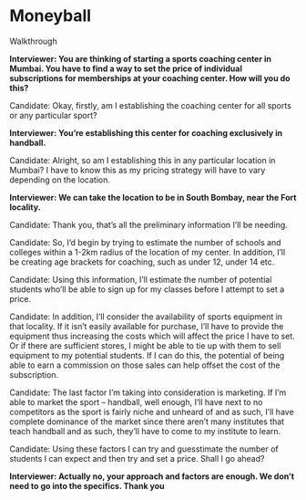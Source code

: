 # Moneyball

Walkthrough

<!-- _Walkthrough, Company [Kearney](/)_ -->

**Interviewer: You are thinking of starting a sports coaching center in Mumbai. You have to find a way to set the price of individual subscriptions for memberships at your coaching center. How will you do this?**

Candidate: Okay, firstly, am I establishing the coaching center for all sports or any particular sport?

**Interviewer: You’re establishing this center for coaching exclusively in handball.**

Candidate: Alright, so am I establishing this in any particular location in Mumbai? I have to know this as my pricing strategy will have to vary depending on the location.

**Interviewer: We can take the location to be in South Bombay, near the Fort locality.**

Candidate: Thank you, that’s all the preliminary information I’ll be needing.

Candidate: So, I’d begin by trying to estimate the number of schools and colleges within a 1-2km radius of the location of my center. In addition, I’ll be creating age brackets for coaching, such as under 12, under 14 etc.

Candidate: Using this information, I’ll estimate the number of potential students who’ll be able to sign up for my classes before I attempt to set a price.

Candidate: In addition, I’ll consider the availability of sports equipment in that locality. If it isn’t easily available for purchase, I’ll have to provide the equipment thus increasing the costs which will affect the price I have to set. Or if there are sufficient stores, I might be able to tie up with them to sell equipment to my potential students. If I can do this, the potential of being able to earn a commission on those sales can help offset the cost of the subscription.

Candidate: The last factor I’m taking into consideration is marketing. If I’m able to market the sport – handball, well enough, I’ll have next to no competitors as the sport is fairly niche and unheard of and as such, I’ll have complete dominance of the market since there aren’t many institutes that teach handball and as such, they’ll have to come to my institute to learn.

Candidate: Using these factors I can try and guesstimate the number of students I can expect and then try and set a price. Shall I go ahead?

**Interviewer: Actually no, your approach and factors are enough. We don’t need to go into the specifics. Thank you**
